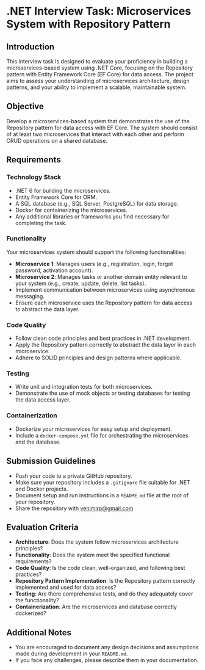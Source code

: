 # .NET Interview Task: Microservices System with Repository Pattern

## Introduction

This interview task is designed to evaluate your proficiency in building a microservices-based system using .NET Core, focusing on the Repository pattern with Entity Framework Core (EF Core) for data access. The project aims to assess your understanding of microservices architecture, design patterns, and your ability to implement a scalable, maintainable system.

## Objective

Develop a microservices-based system that demonstrates the use of the Repository pattern for data access with EF Core. The system should consist of at least two microservices that interact with each other and perform CRUD operations on a shared database.

## Requirements

### Technology Stack

- .NET 6 for building the microservices.
- Entity Framework Core for ORM.
- A SQL database (e.g., SQL Server, PostgreSQL) for data storage.
- Docker for containerizing the microservices.
- Any additional libraries or frameworks you find necessary for completing the task.

### Functionality

Your microservices system should support the following functionalities:

- **Microservice 1**: Manages users (e.g., registration, login, forgot password, activation account).
- **Microservice 2**: Manages tasks or another domain entity relevant to your system (e.g., create, update, delete, list tasks).
- Implement communication between microservices using asynchronous messaging.
- Ensure each microservice uses the Repository pattern for data access to abstract the data layer.

### Code Quality

- Follow clean code principles and best practices in .NET development.
- Apply the Repository pattern correctly to abstract the data layer in each microservice.
- Adhere to SOLID principles and design patterns where applicable.

### Testing

- Write unit and integration tests for both microservices.
- Demonstrate the use of mock objects or testing databases for testing the data access layer.

### Containerization

- Dockerize your microservices for easy setup and deployment.
- Include a `docker-compose.yml` file for orchestrating the microservices and the database.

## Submission Guidelines

- Push your code to a private GitHub repository.
- Make sure your repository includes a `.gitignore` file suitable for .NET and Docker projects.
- Document setup and run instructions in a `README.md` file at the root of your repository.
- Share the repository with venimirp@gmail.com

## Evaluation Criteria

- **Architecture**: Does the system follow microservices architecture principles?
- **Functionality**: Does the system meet the specified functional requirements?
- **Code Quality**: Is the code clean, well-organized, and following best practices?
- **Repository Pattern Implementation**: Is the Repository pattern correctly implemented and used for data access?
- **Testing**: Are there comprehensive tests, and do they adequately cover the functionality?
- **Containerization**: Are the microservices and database correctly dockerized?

## Additional Notes

- You are encouraged to document any design decisions and assumptions made during development in your `README.md`.
- If you face any challenges, please describe them in your documentation.
